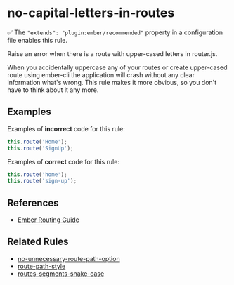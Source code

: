 # no-capital-letters-in-routes

✅ The `"extends": "plugin:ember/recommended"` property in a configuration file enables this rule.

Raise an error when there is a route with upper-cased letters in router.js.

When you accidentally uppercase any of your routes or create upper-cased route using ember-cli the application will crash without any clear information what's wrong. This rule makes it more obvious, so you don't have to think about it any more.

## Examples

Examples of **incorrect** code for this rule:

```js
this.route('Home');
this.route('SignUp');
```

Examples of **correct** code for this rule:

```js
this.route('home');
this.route('sign-up');
```

## References

- [Ember Routing Guide](https://guides.emberjs.com/release/routing/)

## Related Rules

- [no-unnecessary-route-path-option](no-unnecessary-route-path-option.md)
- [route-path-style](route-path-style.md)
- [routes-segments-snake-case](routes-segments-snake-case.md)
